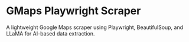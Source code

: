 
# GMaps Playwright Scraper

A lightweight Google Maps scraper using Playwright, BeautifulSoup, and LLaMA for AI-based data extraction.
